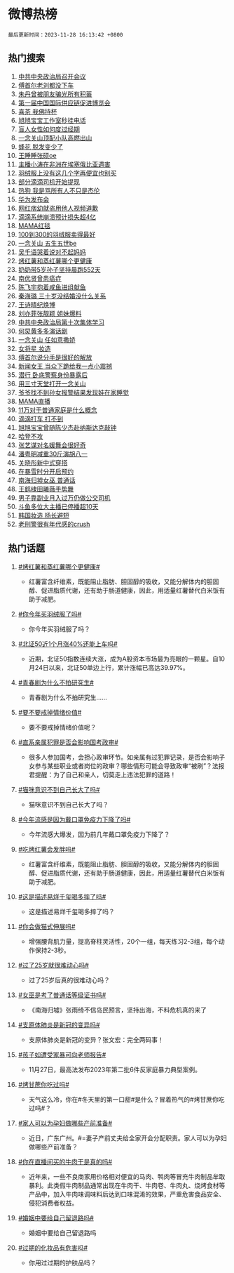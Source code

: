 # 微博热榜

`最后更新时间：2023-11-28 16:13:42 +0800`

## 热门搜索

1. [中共中央政治局召开会议](https://m.weibo.cn/search?containerid=100103type%3D1%26t%3D10%26q%3D%23%E4%B8%AD%E5%85%B1%E4%B8%AD%E5%A4%AE%E6%94%BF%E6%B2%BB%E5%B1%80%E5%8F%AC%E5%BC%80%E4%BC%9A%E8%AE%AE%23&stream_entry_id=51&isnewpage=1&extparam=seat%3D1%26pos%3D0%26cate%3D10103%26dgr%3D0%26q%3D%2523%25E4%25B8%25AD%25E5%2585%25B1%25E4%25B8%25AD%25E5%25A4%25AE%25E6%2594%25BF%25E6%25B2%25BB%25E5%25B1%2580%25E5%258F%25AC%25E5%25BC%2580%25E4%25BC%259A%25E8%25AE%25AE%2523%26stream_entry_id%3D51%26filter_type%3Drealtimehot%26c_type%3D51%26display_time%3D1701159221%26pre_seqid%3D170115922123801318788)
1. [傅首尔老刘都没下车](https://m.weibo.cn/search?containerid=100103type%3D1%26t%3D10%26q%3D%23%E5%82%85%E9%A6%96%E5%B0%94%E8%80%81%E5%88%98%E9%83%BD%E6%B2%A1%E4%B8%8B%E8%BD%A6%23&stream_entry_id=31&isnewpage=1&extparam=seat%3D1%26lcate%3D5001%26band_rank%3D1%26q%3D%2523%25E5%2582%2585%25E9%25A6%2596%25E5%25B0%2594%25E8%2580%2581%25E5%2588%2598%25E9%2583%25BD%25E6%25B2%25A1%25E4%25B8%258B%25E8%25BD%25A6%2523%26c_type%3D31%26pos%3D0%26cate%3D5001%26dgr%3D0%26flag%3D2%26stream_entry_id%3D31%26filter_type%3Drealtimehot%26realpos%3D1%26display_time%3D1701159221%26pre_seqid%3D170115922123801318788)
1. [朱丹曾被朋友骗光所有积蓄](https://m.weibo.cn/search?containerid=100103type%3D1%26t%3D10%26q%3D%23%E6%9C%B1%E4%B8%B9%E6%9B%BE%E8%A2%AB%E6%9C%8B%E5%8F%8B%E9%AA%97%E5%85%89%E6%89%80%E6%9C%89%E7%A7%AF%E8%93%84%23&stream_entry_id=31&isnewpage=1&extparam=seat%3D1%26lcate%3D5001%26band_rank%3D2%26q%3D%2523%25E6%259C%25B1%25E4%25B8%25B9%25E6%259B%25BE%25E8%25A2%25AB%25E6%259C%258B%25E5%258F%258B%25E9%25AA%2597%25E5%2585%2589%25E6%2589%2580%25E6%259C%2589%25E7%25A7%25AF%25E8%2593%2584%2523%26c_type%3D31%26pos%3D1%26cate%3D5001%26dgr%3D0%26flag%3D1%26stream_entry_id%3D31%26filter_type%3Drealtimehot%26realpos%3D2%26display_time%3D1701159221%26pre_seqid%3D170115922123801318788)
1. [第一届中国国际供应链促进博览会](https://m.weibo.cn/search?containerid=100103type%3D1%26t%3D10%26q%3D%23%E7%AC%AC%E4%B8%80%E5%B1%8A%E4%B8%AD%E5%9B%BD%E5%9B%BD%E9%99%85%E4%BE%9B%E5%BA%94%E9%93%BE%E4%BF%83%E8%BF%9B%E5%8D%9A%E8%A7%88%E4%BC%9A%23&stream_entry_id=31&isnewpage=1&extparam=seat%3D1%26lcate%3D5001%26band_rank%3D3%26q%3D%2523%25E7%25AC%25AC%25E4%25B8%2580%25E5%25B1%258A%25E4%25B8%25AD%25E5%259B%25BD%25E5%259B%25BD%25E9%2599%2585%25E4%25BE%259B%25E5%25BA%2594%25E9%2593%25BE%25E4%25BF%2583%25E8%25BF%259B%25E5%258D%259A%25E8%25A7%2588%25E4%25BC%259A%2523%26c_type%3D31%26pos%3D2%26cate%3D5001%26dgr%3D0%26flag%3D1%26stream_entry_id%3D31%26filter_type%3Drealtimehot%26realpos%3D3%26display_time%3D1701159221%26pre_seqid%3D170115922123801318788)
1. [喜茶 我佛持杯](https://m.weibo.cn/search?containerid=100103type%3D1%26t%3D10%26q%3D%E5%96%9C%E8%8C%B6+%E6%88%91%E4%BD%9B%E6%8C%81%E6%9D%AF&stream_entry_id=31&isnewpage=1&extparam=seat%3D1%26lcate%3D5001%26band_rank%3D4%26q%3D%25E5%2596%259C%25E8%258C%25B6%2520%25E6%2588%2591%25E4%25BD%259B%25E6%258C%2581%25E6%259D%25AF%26c_type%3D31%26pos%3D3%26cate%3D5001%26dgr%3D0%26flag%3D2%26stream_entry_id%3D31%26filter_type%3Drealtimehot%26realpos%3D4%26display_time%3D1701159221%26pre_seqid%3D170115922123801318788)
1. [旭旭宝宝工作室秒挂电话](https://m.weibo.cn/search?containerid=100103type%3D1%26t%3D10%26q%3D%23%E6%97%AD%E6%97%AD%E5%AE%9D%E5%AE%9D%E5%B7%A5%E4%BD%9C%E5%AE%A4%E7%A7%92%E6%8C%82%E7%94%B5%E8%AF%9D%23&stream_entry_id=31&isnewpage=1&extparam=seat%3D1%26lcate%3D5001%26band_rank%3D5%26q%3D%2523%25E6%2597%25AD%25E6%2597%25AD%25E5%25AE%259D%25E5%25AE%259D%25E5%25B7%25A5%25E4%25BD%259C%25E5%25AE%25A4%25E7%25A7%2592%25E6%258C%2582%25E7%2594%25B5%25E8%25AF%259D%2523%26c_type%3D31%26pos%3D4%26cate%3D5001%26dgr%3D0%26flag%3D1%26stream_entry_id%3D31%26filter_type%3Drealtimehot%26realpos%3D5%26display_time%3D1701159221%26pre_seqid%3D170115922123801318788)
1. [盲人女性如何度过经期](https://m.weibo.cn/search?containerid=100103type%3D1%26t%3D10%26q%3D%E7%9B%B2%E4%BA%BA%E5%A5%B3%E6%80%A7%E5%A6%82%E4%BD%95%E5%BA%A6%E8%BF%87%E7%BB%8F%E6%9C%9F&stream_entry_id=31&isnewpage=1&extparam=seat%3D1%26lcate%3D5001%26band_rank%3D6%26q%3D%25E7%259B%25B2%25E4%25BA%25BA%25E5%25A5%25B3%25E6%2580%25A7%25E5%25A6%2582%25E4%25BD%2595%25E5%25BA%25A6%25E8%25BF%2587%25E7%25BB%258F%25E6%259C%259F%26c_type%3D31%26pos%3D5%26cate%3D5001%26dgr%3D0%26flag%3D0%26stream_entry_id%3D31%26filter_type%3Drealtimehot%26realpos%3D6%26display_time%3D1701159221%26pre_seqid%3D170115922123801318788)
1. [一念关山顶配小队高燃出山](https://m.weibo.cn/search?containerid=100103type%3D1%26t%3D10%26q%3D%23%E4%B8%80%E5%BF%B5%E5%85%B3%E5%B1%B1%E9%A1%B6%E9%85%8D%E5%B0%8F%E9%98%9F%E9%AB%98%E7%87%83%E5%87%BA%E5%B1%B1%23&stream_entry_id=31&isnewpage=1&extparam=seat%3D1%26lcate%3D5001%26stream_entry_id%3D31%26q%3D%2523%25E4%25B8%2580%25E5%25BF%25B5%25E5%2585%25B3%25E5%25B1%25B1%25E9%25A1%25B6%25E9%2585%258D%25E5%25B0%258F%25E9%2598%259F%25E9%25AB%2598%25E7%2587%2583%25E5%2587%25BA%25E5%25B1%25B1%2523%26c_type%3D31%26is_ad_pos%3D1%26adid%3D212652%26cate%3D5001%26dgr%3D0%26band_rank%3D7%26filter_type%3Drealtimehot%26pos%3D6%26display_time%3D1701159221%26pre_seqid%3D170115922123801318788)
1. [蜂花 脱发变少了](https://m.weibo.cn/search?containerid=100103type%3D1%26t%3D10%26q%3D%E8%9C%82%E8%8A%B1+%E8%84%B1%E5%8F%91%E5%8F%98%E5%B0%91%E4%BA%86&stream_entry_id=31&isnewpage=1&extparam=seat%3D1%26lcate%3D5001%26band_rank%3D7%26q%3D%25E8%259C%2582%25E8%258A%25B1%2520%25E8%2584%25B1%25E5%258F%2591%25E5%258F%2598%25E5%25B0%2591%25E4%25BA%2586%26c_type%3D31%26pos%3D7%26cate%3D5001%26dgr%3D0%26flag%3D1%26stream_entry_id%3D31%26filter_type%3Drealtimehot%26realpos%3D7%26display_time%3D1701159221%26pre_seqid%3D170115922123801318788)
1. [王睡睡张硕oe](https://m.weibo.cn/search?containerid=100103type%3D1%26t%3D10%26q%3D%23%E7%8E%8B%E7%9D%A1%E7%9D%A1%E5%BC%A0%E7%A1%95oe%23&stream_entry_id=31&isnewpage=1&extparam=seat%3D1%26lcate%3D5001%26band_rank%3D8%26q%3D%2523%25E7%258E%258B%25E7%259D%25A1%25E7%259D%25A1%25E5%25BC%25A0%25E7%25A1%2595oe%2523%26c_type%3D31%26pos%3D8%26cate%3D5001%26dgr%3D0%26flag%3D0%26stream_entry_id%3D31%26filter_type%3Drealtimehot%26realpos%3D8%26display_time%3D1701159221%26pre_seqid%3D170115922123801318788)
1. [主播小涛在非洲在埃塞俄比亚遇害](https://m.weibo.cn/search?containerid=100103type%3D1%26t%3D10%26q%3D%23%E4%B8%BB%E6%92%AD%E5%B0%8F%E6%B6%9B%E5%9C%A8%E9%9D%9E%E6%B4%B2%E5%9C%A8%E5%9F%83%E5%A1%9E%E4%BF%84%E6%AF%94%E4%BA%9A%E9%81%87%E5%AE%B3%23&stream_entry_id=31&isnewpage=1&extparam=seat%3D1%26lcate%3D5001%26band_rank%3D9%26q%3D%2523%25E4%25B8%25BB%25E6%2592%25AD%25E5%25B0%258F%25E6%25B6%259B%25E5%259C%25A8%25E9%259D%259E%25E6%25B4%25B2%25E5%259C%25A8%25E5%259F%2583%25E5%25A1%259E%25E4%25BF%2584%25E6%25AF%2594%25E4%25BA%259A%25E9%2581%2587%25E5%25AE%25B3%2523%26c_type%3D31%26pos%3D9%26cate%3D5001%26dgr%3D0%26flag%3D2%26stream_entry_id%3D31%26filter_type%3Drealtimehot%26realpos%3D9%26display_time%3D1701159221%26pre_seqid%3D170115922123801318788)
1. [羽绒服上没有这几个字再便宜也别买](https://m.weibo.cn/search?containerid=100103type%3D1%26t%3D10%26q%3D%23%E7%BE%BD%E7%BB%92%E6%9C%8D%E4%B8%8A%E6%B2%A1%E6%9C%89%E8%BF%99%E5%87%A0%E4%B8%AA%E5%AD%97%E5%86%8D%E4%BE%BF%E5%AE%9C%E4%B9%9F%E5%88%AB%E4%B9%B0%23&stream_entry_id=31&isnewpage=1&extparam=seat%3D1%26lcate%3D5001%26band_rank%3D10%26q%3D%2523%25E7%25BE%25BD%25E7%25BB%2592%25E6%259C%258D%25E4%25B8%258A%25E6%25B2%25A1%25E6%259C%2589%25E8%25BF%2599%25E5%2587%25A0%25E4%25B8%25AA%25E5%25AD%2597%25E5%2586%258D%25E4%25BE%25BF%25E5%25AE%259C%25E4%25B9%259F%25E5%2588%25AB%25E4%25B9%25B0%2523%26c_type%3D31%26pos%3D10%26cate%3D5001%26dgr%3D0%26flag%3D0%26stream_entry_id%3D31%26filter_type%3Drealtimehot%26realpos%3D10%26display_time%3D1701159221%26pre_seqid%3D170115922123801318788)
1. [部分滴滴司机开始提现](https://m.weibo.cn/search?containerid=100103type%3D1%26t%3D10%26q%3D%23%E9%83%A8%E5%88%86%E6%BB%B4%E6%BB%B4%E5%8F%B8%E6%9C%BA%E5%BC%80%E5%A7%8B%E6%8F%90%E7%8E%B0%23&stream_entry_id=31&isnewpage=1&extparam=seat%3D1%26lcate%3D5001%26band_rank%3D11%26q%3D%2523%25E9%2583%25A8%25E5%2588%2586%25E6%25BB%25B4%25E6%25BB%25B4%25E5%258F%25B8%25E6%259C%25BA%25E5%25BC%2580%25E5%25A7%258B%25E6%258F%2590%25E7%258E%25B0%2523%26c_type%3D31%26pos%3D11%26cate%3D5001%26dgr%3D0%26flag%3D1%26stream_entry_id%3D31%26filter_type%3Drealtimehot%26realpos%3D11%26display_time%3D1701159221%26pre_seqid%3D170115922123801318788)
1. [热狗 我是骂所有人不只是杰伦](https://m.weibo.cn/search?containerid=100103type%3D1%26t%3D10%26q%3D%E7%83%AD%E7%8B%97+%E6%88%91%E6%98%AF%E9%AA%82%E6%89%80%E6%9C%89%E4%BA%BA%E4%B8%8D%E5%8F%AA%E6%98%AF%E6%9D%B0%E4%BC%A6&stream_entry_id=31&isnewpage=1&extparam=seat%3D1%26lcate%3D5001%26band_rank%3D12%26q%3D%25E7%2583%25AD%25E7%258B%2597%2520%25E6%2588%2591%25E6%2598%25AF%25E9%25AA%2582%25E6%2589%2580%25E6%259C%2589%25E4%25BA%25BA%25E4%25B8%258D%25E5%258F%25AA%25E6%2598%25AF%25E6%259D%25B0%25E4%25BC%25A6%26c_type%3D31%26pos%3D12%26cate%3D5001%26dgr%3D0%26flag%3D2%26stream_entry_id%3D31%26filter_type%3Drealtimehot%26realpos%3D12%26display_time%3D1701159221%26pre_seqid%3D170115922123801318788)
1. [华为发布会](https://m.weibo.cn/search?containerid=100103type%3D1%26t%3D10%26q%3D%23%E5%8D%8E%E4%B8%BA%E5%8F%91%E5%B8%83%E4%BC%9A%23&stream_entry_id=31&isnewpage=1&extparam=seat%3D1%26lcate%3D5001%26band_rank%3D13%26q%3D%2523%25E5%258D%258E%25E4%25B8%25BA%25E5%258F%2591%25E5%25B8%2583%25E4%25BC%259A%2523%26c_type%3D31%26pos%3D13%26cate%3D5001%26dgr%3D0%26flag%3D0%26stream_entry_id%3D31%26filter_type%3Drealtimehot%26realpos%3D13%26display_time%3D1701159221%26pre_seqid%3D170115922123801318788)
1. [网红痞幼就盗用他人视频道歉](https://m.weibo.cn/search?containerid=100103type%3D1%26t%3D10%26q%3D%23%E7%BD%91%E7%BA%A2%E7%97%9E%E5%B9%BC%E5%B0%B1%E7%9B%97%E7%94%A8%E4%BB%96%E4%BA%BA%E8%A7%86%E9%A2%91%E9%81%93%E6%AD%89%23&stream_entry_id=31&isnewpage=1&extparam=seat%3D1%26lcate%3D5001%26band_rank%3D14%26q%3D%2523%25E7%25BD%2591%25E7%25BA%25A2%25E7%2597%259E%25E5%25B9%25BC%25E5%25B0%25B1%25E7%259B%2597%25E7%2594%25A8%25E4%25BB%2596%25E4%25BA%25BA%25E8%25A7%2586%25E9%25A2%2591%25E9%2581%2593%25E6%25AD%2589%2523%26c_type%3D31%26pos%3D14%26cate%3D5001%26dgr%3D0%26flag%3D0%26stream_entry_id%3D31%26filter_type%3Drealtimehot%26realpos%3D14%26display_time%3D1701159221%26pre_seqid%3D170115922123801318788)
1. [滴滴系统崩溃预计损失超4亿](https://m.weibo.cn/search?containerid=100103type%3D1%26t%3D10%26q%3D%23%E6%BB%B4%E6%BB%B4%E7%B3%BB%E7%BB%9F%E5%B4%A9%E6%BA%83%E9%A2%84%E8%AE%A1%E6%8D%9F%E5%A4%B1%E8%B6%854%E4%BA%BF%23&stream_entry_id=31&isnewpage=1&extparam=seat%3D1%26lcate%3D5001%26band_rank%3D15%26q%3D%2523%25E6%25BB%25B4%25E6%25BB%25B4%25E7%25B3%25BB%25E7%25BB%259F%25E5%25B4%25A9%25E6%25BA%2583%25E9%25A2%2584%25E8%25AE%25A1%25E6%258D%259F%25E5%25A4%25B1%25E8%25B6%25854%25E4%25BA%25BF%2523%26c_type%3D31%26pos%3D15%26cate%3D5001%26dgr%3D0%26flag%3D0%26stream_entry_id%3D31%26filter_type%3Drealtimehot%26realpos%3D15%26display_time%3D1701159221%26pre_seqid%3D170115922123801318788)
1. [MAMA红毯](https://m.weibo.cn/search?containerid=100103type%3D1%26t%3D10%26q%3DMAMA%E7%BA%A2%E6%AF%AF&stream_entry_id=31&isnewpage=1&extparam=seat%3D1%26lcate%3D5001%26band_rank%3D16%26q%3DMAMA%25E7%25BA%25A2%25E6%25AF%25AF%26c_type%3D31%26pos%3D16%26cate%3D5001%26dgr%3D0%26flag%3D0%26stream_entry_id%3D31%26filter_type%3Drealtimehot%26realpos%3D16%26display_time%3D1701159221%26pre_seqid%3D170115922123801318788)
1. [100到300的羽绒服卖得最好](https://m.weibo.cn/search?containerid=100103type%3D1%26t%3D10%26q%3D%23100%E5%88%B0300%E7%9A%84%E7%BE%BD%E7%BB%92%E6%9C%8D%E5%8D%96%E5%BE%97%E6%9C%80%E5%A5%BD%23&stream_entry_id=31&isnewpage=1&extparam=seat%3D1%26lcate%3D5001%26band_rank%3D17%26q%3D%2523100%25E5%2588%25B0300%25E7%259A%2584%25E7%25BE%25BD%25E7%25BB%2592%25E6%259C%258D%25E5%258D%2596%25E5%25BE%2597%25E6%259C%2580%25E5%25A5%25BD%2523%26c_type%3D31%26pos%3D17%26cate%3D5001%26dgr%3D0%26flag%3D1%26stream_entry_id%3D31%26filter_type%3Drealtimehot%26realpos%3D17%26display_time%3D1701159221%26pre_seqid%3D170115922123801318788)
1. [一念关山 五生五世be](https://m.weibo.cn/search?containerid=100103type%3D1%26t%3D10%26q%3D%E4%B8%80%E5%BF%B5%E5%85%B3%E5%B1%B1+%E4%BA%94%E7%94%9F%E4%BA%94%E4%B8%96be&stream_entry_id=31&isnewpage=1&extparam=seat%3D1%26lcate%3D5001%26band_rank%3D18%26q%3D%25E4%25B8%2580%25E5%25BF%25B5%25E5%2585%25B3%25E5%25B1%25B1%2520%25E4%25BA%2594%25E7%2594%259F%25E4%25BA%2594%25E4%25B8%2596be%26c_type%3D31%26pos%3D18%26cate%3D5001%26dgr%3D0%26flag%3D1%26stream_entry_id%3D31%26filter_type%3Drealtimehot%26realpos%3D18%26display_time%3D1701159221%26pre_seqid%3D170115922123801318788)
1. [吴千语哭着说对不起妈妈](https://m.weibo.cn/search?containerid=100103type%3D1%26t%3D10%26q%3D%E5%90%B4%E5%8D%83%E8%AF%AD%E5%93%AD%E7%9D%80%E8%AF%B4%E5%AF%B9%E4%B8%8D%E8%B5%B7%E5%A6%88%E5%A6%88&stream_entry_id=31&isnewpage=1&extparam=seat%3D1%26lcate%3D5001%26band_rank%3D19%26q%3D%25E5%2590%25B4%25E5%258D%2583%25E8%25AF%25AD%25E5%2593%25AD%25E7%259D%2580%25E8%25AF%25B4%25E5%25AF%25B9%25E4%25B8%258D%25E8%25B5%25B7%25E5%25A6%2588%25E5%25A6%2588%26c_type%3D31%26pos%3D19%26cate%3D5001%26dgr%3D0%26flag%3D1%26stream_entry_id%3D31%26filter_type%3Drealtimehot%26realpos%3D19%26display_time%3D1701159221%26pre_seqid%3D170115922123801318788)
1. [烤红薯和蒸红薯哪个更健康](https://m.weibo.cn/search?containerid=100103type%3D1%26t%3D10%26q%3D%23%E7%83%A4%E7%BA%A2%E8%96%AF%E5%92%8C%E8%92%B8%E7%BA%A2%E8%96%AF%E5%93%AA%E4%B8%AA%E6%9B%B4%E5%81%A5%E5%BA%B7%23&stream_entry_id=31&isnewpage=1&extparam=seat%3D1%26lcate%3D5001%26band_rank%3D20%26q%3D%2523%25E7%2583%25A4%25E7%25BA%25A2%25E8%2596%25AF%25E5%2592%258C%25E8%2592%25B8%25E7%25BA%25A2%25E8%2596%25AF%25E5%2593%25AA%25E4%25B8%25AA%25E6%259B%25B4%25E5%2581%25A5%25E5%25BA%25B7%2523%26c_type%3D31%26pos%3D20%26cate%3D5001%26dgr%3D0%26flag%3D0%26stream_entry_id%3D31%26filter_type%3Drealtimehot%26realpos%3D20%26display_time%3D1701159221%26pre_seqid%3D170115922123801318788)
1. [奶奶带5岁孙子坚持晨跑552天](https://m.weibo.cn/search?containerid=100103type%3D1%26t%3D10%26q%3D%23%E5%A5%B6%E5%A5%B6%E5%B8%A65%E5%B2%81%E5%AD%99%E5%AD%90%E5%9D%9A%E6%8C%81%E6%99%A8%E8%B7%91552%E5%A4%A9%23&stream_entry_id=31&isnewpage=1&extparam=seat%3D1%26lcate%3D5001%26band_rank%3D21%26q%3D%2523%25E5%25A5%25B6%25E5%25A5%25B6%25E5%25B8%25A65%25E5%25B2%2581%25E5%25AD%2599%25E5%25AD%2590%25E5%259D%259A%25E6%258C%2581%25E6%2599%25A8%25E8%25B7%2591552%25E5%25A4%25A9%2523%26c_type%3D31%26pos%3D21%26cate%3D5001%26dgr%3D0%26flag%3D1%26stream_entry_id%3D31%26filter_type%3Drealtimehot%26realpos%3D21%26display_time%3D1701159221%26pre_seqid%3D170115922123801318788)
1. [南优贤曾患癌症](https://m.weibo.cn/search?containerid=100103type%3D1%26t%3D10%26q%3D%23%E5%8D%97%E4%BC%98%E8%B4%A4%E6%9B%BE%E6%82%A3%E7%99%8C%E7%97%87%23&stream_entry_id=31&isnewpage=1&extparam=seat%3D1%26lcate%3D5001%26band_rank%3D22%26q%3D%2523%25E5%258D%2597%25E4%25BC%2598%25E8%25B4%25A4%25E6%259B%25BE%25E6%2582%25A3%25E7%2599%258C%25E7%2597%2587%2523%26c_type%3D31%26pos%3D22%26cate%3D5001%26dgr%3D0%26flag%3D1%26stream_entry_id%3D31%26filter_type%3Drealtimehot%26realpos%3D22%26display_time%3D1701159221%26pre_seqid%3D170115922123801318788)
1. [陈飞宇抱着咸鱼进组献鱼](https://m.weibo.cn/search?containerid=100103type%3D1%26t%3D10%26q%3D%23%E9%99%88%E9%A3%9E%E5%AE%87%E6%8A%B1%E7%9D%80%E5%92%B8%E9%B1%BC%E8%BF%9B%E7%BB%84%E7%8C%AE%E9%B1%BC%23&stream_entry_id=31&isnewpage=1&extparam=seat%3D1%26lcate%3D5001%26band_rank%3D23%26q%3D%2523%25E9%2599%2588%25E9%25A3%259E%25E5%25AE%2587%25E6%258A%25B1%25E7%259D%2580%25E5%2592%25B8%25E9%25B1%25BC%25E8%25BF%259B%25E7%25BB%2584%25E7%258C%25AE%25E9%25B1%25BC%2523%26c_type%3D31%26pos%3D23%26cate%3D5001%26dgr%3D0%26flag%3D1%26stream_entry_id%3D31%26filter_type%3Drealtimehot%26realpos%3D23%26display_time%3D1701159221%26pre_seqid%3D170115922123801318788)
1. [秦海璐 三十岁没结婚没什么关系](https://m.weibo.cn/search?containerid=100103type%3D1%26t%3D10%26q%3D%E7%A7%A6%E6%B5%B7%E7%92%90+%E4%B8%89%E5%8D%81%E5%B2%81%E6%B2%A1%E7%BB%93%E5%A9%9A%E6%B2%A1%E4%BB%80%E4%B9%88%E5%85%B3%E7%B3%BB&stream_entry_id=31&isnewpage=1&extparam=seat%3D1%26lcate%3D5001%26band_rank%3D24%26q%3D%25E7%25A7%25A6%25E6%25B5%25B7%25E7%2592%2590%2520%25E4%25B8%2589%25E5%258D%2581%25E5%25B2%2581%25E6%25B2%25A1%25E7%25BB%2593%25E5%25A9%259A%25E6%25B2%25A1%25E4%25BB%2580%25E4%25B9%2588%25E5%2585%25B3%25E7%25B3%25BB%26c_type%3D31%26pos%3D24%26cate%3D5001%26dgr%3D0%26flag%3D0%26stream_entry_id%3D31%26filter_type%3Drealtimehot%26realpos%3D24%26display_time%3D1701159221%26pre_seqid%3D170115922123801318788)
1. [王诗晴纪焕博](https://m.weibo.cn/search?containerid=100103type%3D1%26t%3D10%26q%3D%E7%8E%8B%E8%AF%97%E6%99%B4%E7%BA%AA%E7%84%95%E5%8D%9A&stream_entry_id=31&isnewpage=1&extparam=seat%3D1%26lcate%3D5001%26band_rank%3D25%26q%3D%25E7%258E%258B%25E8%25AF%2597%25E6%2599%25B4%25E7%25BA%25AA%25E7%2584%2595%25E5%258D%259A%26c_type%3D31%26pos%3D25%26cate%3D5001%26dgr%3D0%26flag%3D0%26stream_entry_id%3D31%26filter_type%3Drealtimehot%26realpos%3D25%26display_time%3D1701159221%26pre_seqid%3D170115922123801318788)
1. [刘亦菲张靓颖 姐妹爆料](https://m.weibo.cn/search?containerid=100103type%3D1%26t%3D10%26q%3D%E5%88%98%E4%BA%A6%E8%8F%B2%E5%BC%A0%E9%9D%93%E9%A2%96+%E5%A7%90%E5%A6%B9%E7%88%86%E6%96%99&stream_entry_id=31&isnewpage=1&extparam=seat%3D1%26lcate%3D5001%26band_rank%3D26%26q%3D%25E5%2588%2598%25E4%25BA%25A6%25E8%258F%25B2%25E5%25BC%25A0%25E9%259D%2593%25E9%25A2%2596%2520%25E5%25A7%2590%25E5%25A6%25B9%25E7%2588%2586%25E6%2596%2599%26c_type%3D31%26pos%3D26%26cate%3D5001%26dgr%3D0%26flag%3D0%26stream_entry_id%3D31%26filter_type%3Drealtimehot%26realpos%3D26%26display_time%3D1701159221%26pre_seqid%3D170115922123801318788)
1. [中共中央政治局第十次集体学习](https://m.weibo.cn/search?containerid=100103type%3D1%26t%3D10%26q%3D%23%E4%B8%AD%E5%85%B1%E4%B8%AD%E5%A4%AE%E6%94%BF%E6%B2%BB%E5%B1%80%E7%AC%AC%E5%8D%81%E6%AC%A1%E9%9B%86%E4%BD%93%E5%AD%A6%E4%B9%A0%23&stream_entry_id=31&isnewpage=1&extparam=seat%3D1%26lcate%3D5001%26band_rank%3D27%26q%3D%2523%25E4%25B8%25AD%25E5%2585%25B1%25E4%25B8%25AD%25E5%25A4%25AE%25E6%2594%25BF%25E6%25B2%25BB%25E5%25B1%2580%25E7%25AC%25AC%25E5%258D%2581%25E6%25AC%25A1%25E9%259B%2586%25E4%25BD%2593%25E5%25AD%25A6%25E4%25B9%25A0%2523%26c_type%3D31%26pos%3D27%26cate%3D5001%26dgr%3D0%26flag%3D0%26stream_entry_id%3D31%26filter_type%3Drealtimehot%26realpos%3D27%26display_time%3D1701159221%26pre_seqid%3D170115922123801318788)
1. [何炅黄多多演话剧](https://m.weibo.cn/search?containerid=100103type%3D1%26t%3D10%26q%3D%E4%BD%95%E7%82%85%E9%BB%84%E5%A4%9A%E5%A4%9A%E6%BC%94%E8%AF%9D%E5%89%A7&stream_entry_id=31&isnewpage=1&extparam=seat%3D1%26lcate%3D5001%26band_rank%3D28%26q%3D%25E4%25BD%2595%25E7%2582%2585%25E9%25BB%2584%25E5%25A4%259A%25E5%25A4%259A%25E6%25BC%2594%25E8%25AF%259D%25E5%2589%25A7%26c_type%3D31%26pos%3D28%26cate%3D5001%26dgr%3D0%26flag%3D1%26stream_entry_id%3D31%26filter_type%3Drealtimehot%26realpos%3D28%26display_time%3D1701159221%26pre_seqid%3D170115922123801318788)
1. [一念关山 任如意撒娇](https://m.weibo.cn/search?containerid=100103type%3D1%26t%3D10%26q%3D%E4%B8%80%E5%BF%B5%E5%85%B3%E5%B1%B1+%E4%BB%BB%E5%A6%82%E6%84%8F%E6%92%92%E5%A8%87&stream_entry_id=31&isnewpage=1&extparam=seat%3D1%26lcate%3D5001%26band_rank%3D29%26q%3D%25E4%25B8%2580%25E5%25BF%25B5%25E5%2585%25B3%25E5%25B1%25B1%2520%25E4%25BB%25BB%25E5%25A6%2582%25E6%2584%258F%25E6%2592%2592%25E5%25A8%2587%26c_type%3D31%26pos%3D29%26cate%3D5001%26dgr%3D0%26flag%3D1%26stream_entry_id%3D31%26filter_type%3Drealtimehot%26realpos%3D29%26display_time%3D1701159221%26pre_seqid%3D170115922123801318788)
1. [女将星 妆造](https://m.weibo.cn/search?containerid=100103type%3D1%26t%3D10%26q%3D%E5%A5%B3%E5%B0%86%E6%98%9F+%E5%A6%86%E9%80%A0&stream_entry_id=31&isnewpage=1&extparam=seat%3D1%26lcate%3D5001%26band_rank%3D30%26q%3D%25E5%25A5%25B3%25E5%25B0%2586%25E6%2598%259F%2520%25E5%25A6%2586%25E9%2580%25A0%26c_type%3D31%26pos%3D30%26cate%3D5001%26dgr%3D0%26flag%3D0%26stream_entry_id%3D31%26filter_type%3Drealtimehot%26realpos%3D30%26display_time%3D1701159221%26pre_seqid%3D170115922123801318788)
1. [傅首尔说分手是很好的解放](https://m.weibo.cn/search?containerid=100103type%3D1%26t%3D10%26q%3D%23%E5%82%85%E9%A6%96%E5%B0%94%E8%AF%B4%E5%88%86%E6%89%8B%E6%98%AF%E5%BE%88%E5%A5%BD%E7%9A%84%E8%A7%A3%E6%94%BE%23&stream_entry_id=31&isnewpage=1&extparam=seat%3D1%26lcate%3D5001%26band_rank%3D31%26q%3D%2523%25E5%2582%2585%25E9%25A6%2596%25E5%25B0%2594%25E8%25AF%25B4%25E5%2588%2586%25E6%2589%258B%25E6%2598%25AF%25E5%25BE%2588%25E5%25A5%25BD%25E7%259A%2584%25E8%25A7%25A3%25E6%2594%25BE%2523%26c_type%3D31%26pos%3D31%26cate%3D5001%26dgr%3D0%26flag%3D1%26stream_entry_id%3D31%26filter_type%3Drealtimehot%26realpos%3D31%26display_time%3D1701159221%26pre_seqid%3D170115922123801318788)
1. [新闻女王 当众下跪给我一点小震撼](https://m.weibo.cn/search?containerid=100103type%3D1%26t%3D10%26q%3D%E6%96%B0%E9%97%BB%E5%A5%B3%E7%8E%8B+%E5%BD%93%E4%BC%97%E4%B8%8B%E8%B7%AA%E7%BB%99%E6%88%91%E4%B8%80%E7%82%B9%E5%B0%8F%E9%9C%87%E6%92%BC&stream_entry_id=31&isnewpage=1&extparam=seat%3D1%26lcate%3D5001%26band_rank%3D32%26q%3D%25E6%2596%25B0%25E9%2597%25BB%25E5%25A5%25B3%25E7%258E%258B%2520%25E5%25BD%2593%25E4%25BC%2597%25E4%25B8%258B%25E8%25B7%25AA%25E7%25BB%2599%25E6%2588%2591%25E4%25B8%2580%25E7%2582%25B9%25E5%25B0%258F%25E9%259C%2587%25E6%2592%25BC%26c_type%3D31%26pos%3D32%26cate%3D5001%26dgr%3D0%26flag%3D1%26stream_entry_id%3D31%26filter_type%3Drealtimehot%26realpos%3D32%26display_time%3D1701159221%26pre_seqid%3D170115922123801318788)
1. [潜行 卧底警察身份暴露后](https://m.weibo.cn/search?containerid=100103type%3D1%26t%3D10%26q%3D%E6%BD%9C%E8%A1%8C+%E5%8D%A7%E5%BA%95%E8%AD%A6%E5%AF%9F%E8%BA%AB%E4%BB%BD%E6%9A%B4%E9%9C%B2%E5%90%8E&stream_entry_id=31&isnewpage=1&extparam=seat%3D1%26lcate%3D5001%26band_rank%3D33%26q%3D%25E6%25BD%259C%25E8%25A1%258C%2520%25E5%258D%25A7%25E5%25BA%2595%25E8%25AD%25A6%25E5%25AF%259F%25E8%25BA%25AB%25E4%25BB%25BD%25E6%259A%25B4%25E9%259C%25B2%25E5%2590%258E%26c_type%3D31%26pos%3D33%26cate%3D5001%26dgr%3D0%26flag%3D1%26stream_entry_id%3D31%26filter_type%3Drealtimehot%26realpos%3D33%26display_time%3D1701159221%26pre_seqid%3D170115922123801318788)
1. [用三寸天堂打开一念关山](https://m.weibo.cn/search?containerid=100103type%3D1%26t%3D10%26q%3D%23%E7%94%A8%E4%B8%89%E5%AF%B8%E5%A4%A9%E5%A0%82%E6%89%93%E5%BC%80%E4%B8%80%E5%BF%B5%E5%85%B3%E5%B1%B1%23&stream_entry_id=31&isnewpage=1&extparam=seat%3D1%26lcate%3D5001%26band_rank%3D34%26q%3D%2523%25E7%2594%25A8%25E4%25B8%2589%25E5%25AF%25B8%25E5%25A4%25A9%25E5%25A0%2582%25E6%2589%2593%25E5%25BC%2580%25E4%25B8%2580%25E5%25BF%25B5%25E5%2585%25B3%25E5%25B1%25B1%2523%26c_type%3D31%26pos%3D34%26cate%3D5001%26dgr%3D0%26flag%3D1%26stream_entry_id%3D31%26filter_type%3Drealtimehot%26realpos%3D34%26display_time%3D1701159221%26pre_seqid%3D170115922123801318788)
1. [爷爷找不到孙女报警结果发现娃在家睡觉](https://m.weibo.cn/search?containerid=100103type%3D1%26t%3D10%26q%3D%23%E7%88%B7%E7%88%B7%E6%89%BE%E4%B8%8D%E5%88%B0%E5%AD%99%E5%A5%B3%E6%8A%A5%E8%AD%A6%E7%BB%93%E6%9E%9C%E5%8F%91%E7%8E%B0%E5%A8%83%E5%9C%A8%E5%AE%B6%E7%9D%A1%E8%A7%89%23&stream_entry_id=31&isnewpage=1&extparam=seat%3D1%26lcate%3D5001%26band_rank%3D35%26q%3D%2523%25E7%2588%25B7%25E7%2588%25B7%25E6%2589%25BE%25E4%25B8%258D%25E5%2588%25B0%25E5%25AD%2599%25E5%25A5%25B3%25E6%258A%25A5%25E8%25AD%25A6%25E7%25BB%2593%25E6%259E%259C%25E5%258F%2591%25E7%258E%25B0%25E5%25A8%2583%25E5%259C%25A8%25E5%25AE%25B6%25E7%259D%25A1%25E8%25A7%2589%2523%26c_type%3D31%26pos%3D35%26cate%3D5001%26dgr%3D0%26flag%3D32768%26stream_entry_id%3D31%26filter_type%3Drealtimehot%26realpos%3D35%26display_time%3D1701159221%26pre_seqid%3D170115922123801318788)
1. [MAMA直播](https://m.weibo.cn/search?containerid=100103type%3D1%26t%3D10%26q%3D%23MAMA%E7%9B%B4%E6%92%AD%23&stream_entry_id=31&isnewpage=1&extparam=seat%3D1%26lcate%3D5001%26band_rank%3D36%26q%3D%2523MAMA%25E7%259B%25B4%25E6%2592%25AD%2523%26c_type%3D31%26pos%3D36%26cate%3D5001%26dgr%3D0%26flag%3D1%26stream_entry_id%3D31%26filter_type%3Drealtimehot%26realpos%3D36%26display_time%3D1701159221%26pre_seqid%3D170115922123801318788)
1. [11万对于普通家庭是什么概念](https://m.weibo.cn/search?containerid=100103type%3D1%26t%3D10%26q%3D%2311%E4%B8%87%E5%AF%B9%E4%BA%8E%E6%99%AE%E9%80%9A%E5%AE%B6%E5%BA%AD%E6%98%AF%E4%BB%80%E4%B9%88%E6%A6%82%E5%BF%B5%23&stream_entry_id=31&isnewpage=1&extparam=seat%3D1%26lcate%3D5001%26band_rank%3D37%26q%3D%252311%25E4%25B8%2587%25E5%25AF%25B9%25E4%25BA%258E%25E6%2599%25AE%25E9%2580%259A%25E5%25AE%25B6%25E5%25BA%25AD%25E6%2598%25AF%25E4%25BB%2580%25E4%25B9%2588%25E6%25A6%2582%25E5%25BF%25B5%2523%26c_type%3D31%26pos%3D37%26cate%3D5001%26dgr%3D0%26flag%3D0%26stream_entry_id%3D31%26filter_type%3Drealtimehot%26realpos%3D37%26display_time%3D1701159221%26pre_seqid%3D170115922123801318788)
1. [滴滴打车 打不到](https://m.weibo.cn/search?containerid=100103type%3D1%26t%3D10%26q%3D%E6%BB%B4%E6%BB%B4%E6%89%93%E8%BD%A6+%E6%89%93%E4%B8%8D%E5%88%B0&stream_entry_id=31&isnewpage=1&extparam=seat%3D1%26lcate%3D5001%26band_rank%3D38%26q%3D%25E6%25BB%25B4%25E6%25BB%25B4%25E6%2589%2593%25E8%25BD%25A6%2520%25E6%2589%2593%25E4%25B8%258D%25E5%2588%25B0%26c_type%3D31%26pos%3D38%26cate%3D5001%26dgr%3D0%26flag%3D0%26stream_entry_id%3D31%26filter_type%3Drealtimehot%26realpos%3D38%26display_time%3D1701159221%26pre_seqid%3D170115922123801318788)
1. [旭旭宝宝曾随陈少杰赴纳斯达克敲钟](https://m.weibo.cn/search?containerid=100103type%3D1%26t%3D10%26q%3D%23%E6%97%AD%E6%97%AD%E5%AE%9D%E5%AE%9D%E6%9B%BE%E9%9A%8F%E9%99%88%E5%B0%91%E6%9D%B0%E8%B5%B4%E7%BA%B3%E6%96%AF%E8%BE%BE%E5%85%8B%E6%95%B2%E9%92%9F%23&stream_entry_id=31&isnewpage=1&extparam=seat%3D1%26lcate%3D5001%26band_rank%3D39%26q%3D%2523%25E6%2597%25AD%25E6%2597%25AD%25E5%25AE%259D%25E5%25AE%259D%25E6%259B%25BE%25E9%259A%258F%25E9%2599%2588%25E5%25B0%2591%25E6%259D%25B0%25E8%25B5%25B4%25E7%25BA%25B3%25E6%2596%25AF%25E8%25BE%25BE%25E5%2585%258B%25E6%2595%25B2%25E9%2592%259F%2523%26c_type%3D31%26pos%3D39%26cate%3D5001%26dgr%3D0%26flag%3D0%26stream_entry_id%3D31%26filter_type%3Drealtimehot%26realpos%3D39%26display_time%3D1701159221%26pre_seqid%3D170115922123801318788)
1. [哈登不攻](https://m.weibo.cn/search?containerid=100103type%3D1%26t%3D10%26q%3D%E5%93%88%E7%99%BB%E4%B8%8D%E6%94%BB&stream_entry_id=31&isnewpage=1&extparam=seat%3D1%26lcate%3D5001%26band_rank%3D40%26q%3D%25E5%2593%2588%25E7%2599%25BB%25E4%25B8%258D%25E6%2594%25BB%26c_type%3D31%26pos%3D40%26cate%3D5001%26dgr%3D0%26flag%3D1%26stream_entry_id%3D31%26filter_type%3Drealtimehot%26realpos%3D40%26display_time%3D1701159221%26pre_seqid%3D170115922123801318788)
1. [张艺谋对名媛舞会很好奇](https://m.weibo.cn/search?containerid=100103type%3D1%26t%3D10%26q%3D%23%E5%BC%A0%E8%89%BA%E8%B0%8B%E5%AF%B9%E5%90%8D%E5%AA%9B%E8%88%9E%E4%BC%9A%E5%BE%88%E5%A5%BD%E5%A5%87%23&stream_entry_id=31&isnewpage=1&extparam=seat%3D1%26lcate%3D5001%26band_rank%3D41%26q%3D%2523%25E5%25BC%25A0%25E8%2589%25BA%25E8%25B0%258B%25E5%25AF%25B9%25E5%2590%258D%25E5%25AA%259B%25E8%2588%259E%25E4%25BC%259A%25E5%25BE%2588%25E5%25A5%25BD%25E5%25A5%2587%2523%26c_type%3D31%26pos%3D41%26cate%3D5001%26dgr%3D0%26flag%3D1%26stream_entry_id%3D31%26filter_type%3Drealtimehot%26realpos%3D41%26display_time%3D1701159221%26pre_seqid%3D170115922123801318788)
1. [潘粤明减重30斤演胡八一](https://m.weibo.cn/search?containerid=100103type%3D1%26t%3D10%26q%3D%23%E6%BD%98%E7%B2%A4%E6%98%8E%E5%87%8F%E9%87%8D30%E6%96%A4%E6%BC%94%E8%83%A1%E5%85%AB%E4%B8%80%23&stream_entry_id=31&isnewpage=1&extparam=seat%3D1%26lcate%3D5001%26band_rank%3D42%26q%3D%2523%25E6%25BD%2598%25E7%25B2%25A4%25E6%2598%258E%25E5%2587%258F%25E9%2587%258D30%25E6%2596%25A4%25E6%25BC%2594%25E8%2583%25A1%25E5%2585%25AB%25E4%25B8%2580%2523%26c_type%3D31%26pos%3D42%26cate%3D5001%26dgr%3D0%26flag%3D0%26stream_entry_id%3D31%26filter_type%3Drealtimehot%26realpos%3D42%26display_time%3D1701159221%26pre_seqid%3D170115922123801318788)
1. [关晓彤新中式穿搭](https://m.weibo.cn/search?containerid=100103type%3D1%26t%3D10%26q%3D%23%E5%85%B3%E6%99%93%E5%BD%A4%E6%96%B0%E4%B8%AD%E5%BC%8F%E7%A9%BF%E6%90%AD%23&stream_entry_id=31&isnewpage=1&extparam=seat%3D1%26lcate%3D5001%26band_rank%3D43%26q%3D%2523%25E5%2585%25B3%25E6%2599%2593%25E5%25BD%25A4%25E6%2596%25B0%25E4%25B8%25AD%25E5%25BC%258F%25E7%25A9%25BF%25E6%2590%25AD%2523%26c_type%3D31%26pos%3D43%26cate%3D5001%26dgr%3D0%26flag%3D1%26stream_entry_id%3D31%26filter_type%3Drealtimehot%26realpos%3D43%26display_time%3D1701159221%26pre_seqid%3D170115922123801318788)
1. [在暴雪时分开启预约](https://m.weibo.cn/search?containerid=100103type%3D1%26t%3D10%26q%3D%23%E5%9C%A8%E6%9A%B4%E9%9B%AA%E6%97%B6%E5%88%86%E5%BC%80%E5%90%AF%E9%A2%84%E7%BA%A6%23&stream_entry_id=31&isnewpage=1&extparam=seat%3D1%26lcate%3D5001%26band_rank%3D44%26q%3D%2523%25E5%259C%25A8%25E6%259A%25B4%25E9%259B%25AA%25E6%2597%25B6%25E5%2588%2586%25E5%25BC%2580%25E5%2590%25AF%25E9%25A2%2584%25E7%25BA%25A6%2523%26c_type%3D31%26pos%3D44%26cate%3D5001%26dgr%3D0%26flag%3D1%26stream_entry_id%3D31%26filter_type%3Drealtimehot%26realpos%3D44%26display_time%3D1701159221%26pre_seqid%3D170115922123801318788)
1. [南海归墟女巫 普通话](https://m.weibo.cn/search?containerid=100103type%3D1%26t%3D10%26q%3D%E5%8D%97%E6%B5%B7%E5%BD%92%E5%A2%9F%E5%A5%B3%E5%B7%AB+%E6%99%AE%E9%80%9A%E8%AF%9D&stream_entry_id=31&isnewpage=1&extparam=seat%3D1%26lcate%3D5001%26band_rank%3D45%26q%3D%25E5%258D%2597%25E6%25B5%25B7%25E5%25BD%2592%25E5%25A2%259F%25E5%25A5%25B3%25E5%25B7%25AB%2520%25E6%2599%25AE%25E9%2580%259A%25E8%25AF%259D%26c_type%3D31%26pos%3D45%26cate%3D5001%26dgr%3D0%26flag%3D1%26stream_entry_id%3D31%26filter_type%3Drealtimehot%26realpos%3D45%26display_time%3D1701159221%26pre_seqid%3D170115922123801318788)
1. [王鹤棣田曦薇手势舞](https://m.weibo.cn/search?containerid=100103type%3D1%26t%3D10%26q%3D%23%E7%8E%8B%E9%B9%A4%E6%A3%A3%E7%94%B0%E6%9B%A6%E8%96%87%E6%89%8B%E5%8A%BF%E8%88%9E%23&stream_entry_id=31&isnewpage=1&extparam=seat%3D1%26lcate%3D5001%26band_rank%3D46%26q%3D%2523%25E7%258E%258B%25E9%25B9%25A4%25E6%25A3%25A3%25E7%2594%25B0%25E6%259B%25A6%25E8%2596%2587%25E6%2589%258B%25E5%258A%25BF%25E8%2588%259E%2523%26c_type%3D31%26pos%3D46%26cate%3D5001%26dgr%3D0%26flag%3D0%26stream_entry_id%3D31%26filter_type%3Drealtimehot%26realpos%3D46%26display_time%3D1701159221%26pre_seqid%3D170115922123801318788)
1. [男子靠副业月入过万仍做公交司机](https://m.weibo.cn/search?containerid=100103type%3D1%26t%3D10%26q%3D%23%E7%94%B7%E5%AD%90%E9%9D%A0%E5%89%AF%E4%B8%9A%E6%9C%88%E5%85%A5%E8%BF%87%E4%B8%87%E4%BB%8D%E5%81%9A%E5%85%AC%E4%BA%A4%E5%8F%B8%E6%9C%BA%23&stream_entry_id=31&isnewpage=1&extparam=seat%3D1%26lcate%3D5001%26band_rank%3D47%26q%3D%2523%25E7%2594%25B7%25E5%25AD%2590%25E9%259D%25A0%25E5%2589%25AF%25E4%25B8%259A%25E6%259C%2588%25E5%2585%25A5%25E8%25BF%2587%25E4%25B8%2587%25E4%25BB%258D%25E5%2581%259A%25E5%2585%25AC%25E4%25BA%25A4%25E5%258F%25B8%25E6%259C%25BA%2523%26c_type%3D31%26pos%3D47%26cate%3D5001%26dgr%3D0%26flag%3D0%26stream_entry_id%3D31%26filter_type%3Drealtimehot%26realpos%3D47%26display_time%3D1701159221%26pre_seqid%3D170115922123801318788)
1. [斗鱼多位大主播已停播超10天](https://m.weibo.cn/search?containerid=100103type%3D1%26t%3D10%26q%3D%23%E6%96%97%E9%B1%BC%E5%A4%9A%E4%BD%8D%E5%A4%A7%E4%B8%BB%E6%92%AD%E5%B7%B2%E5%81%9C%E6%92%AD%E8%B6%8510%E5%A4%A9%23&stream_entry_id=31&isnewpage=1&extparam=seat%3D1%26lcate%3D5001%26band_rank%3D48%26q%3D%2523%25E6%2596%2597%25E9%25B1%25BC%25E5%25A4%259A%25E4%25BD%258D%25E5%25A4%25A7%25E4%25B8%25BB%25E6%2592%25AD%25E5%25B7%25B2%25E5%2581%259C%25E6%2592%25AD%25E8%25B6%258510%25E5%25A4%25A9%2523%26c_type%3D31%26pos%3D48%26cate%3D5001%26dgr%3D0%26flag%3D0%26stream_entry_id%3D31%26filter_type%3Drealtimehot%26realpos%3D48%26display_time%3D1701159221%26pre_seqid%3D170115922123801318788)
1. [韩国妆造 扬长避短](https://m.weibo.cn/search?containerid=100103type%3D1%26t%3D10%26q%3D%E9%9F%A9%E5%9B%BD%E5%A6%86%E9%80%A0+%E6%89%AC%E9%95%BF%E9%81%BF%E7%9F%AD&stream_entry_id=31&isnewpage=1&extparam=seat%3D1%26lcate%3D5001%26band_rank%3D49%26q%3D%25E9%259F%25A9%25E5%259B%25BD%25E5%25A6%2586%25E9%2580%25A0%2520%25E6%2589%25AC%25E9%2595%25BF%25E9%2581%25BF%25E7%259F%25AD%26c_type%3D31%26pos%3D49%26cate%3D5001%26dgr%3D0%26flag%3D1%26stream_entry_id%3D31%26filter_type%3Drealtimehot%26realpos%3D49%26display_time%3D1701159221%26pre_seqid%3D170115922123801318788)
1. [老刑警很有年代感的crush](https://m.weibo.cn/search?containerid=100103type%3D1%26t%3D10%26q%3D%E8%80%81%E5%88%91%E8%AD%A6%E5%BE%88%E6%9C%89%E5%B9%B4%E4%BB%A3%E6%84%9F%E7%9A%84crush&stream_entry_id=31&isnewpage=1&extparam=seat%3D1%26lcate%3D5001%26band_rank%3D50%26q%3D%25E8%2580%2581%25E5%2588%2591%25E8%25AD%25A6%25E5%25BE%2588%25E6%259C%2589%25E5%25B9%25B4%25E4%25BB%25A3%25E6%2584%259F%25E7%259A%2584crush%26c_type%3D31%26pos%3D50%26cate%3D5001%26dgr%3D0%26flag%3D1%26stream_entry_id%3D31%26filter_type%3Drealtimehot%26realpos%3D50%26display_time%3D1701159221%26pre_seqid%3D170115922123801318788)

## 热门话题

1. [#烤红薯和蒸红薯哪个更健康#](https://m.weibo.cn/search?containerid=231522type%3D1%26t%3D10%26q%3D%23%E7%83%A4%E7%BA%A2%E8%96%AF%E5%92%8C%E8%92%B8%E7%BA%A2%E8%96%AF%E5%93%AA%E4%B8%AA%E6%9B%B4%E5%81%A5%E5%BA%B7%23&stream_entry_id=128&isnewpage=1&extparam=seat%3D1%26lcate%3D5004%26cate%3D5004%26pos%3D1-0-0%26unitid%3D1701147187809%26dgr%3D0%26c_type%3D128%26display_time%3D1701159222%26pre_seqid%3D1701159222605020869208)
    - 红薯富含纤维素，既能阻止脂肪、胆固醇的吸收，又能分解体内的胆固醇、促进脂质代谢，还有助于肠道健康，因此，用适量红薯替代白米饭有助于减肥。

1. [#你今年买羽绒服了吗#](https://m.weibo.cn/search?containerid=231522type%3D1%26t%3D10%26q%3D%23%E4%BD%A0%E4%BB%8A%E5%B9%B4%E4%B9%B0%E7%BE%BD%E7%BB%92%E6%9C%8D%E4%BA%86%E5%90%97%23&stream_entry_id=128&isnewpage=1&extparam=seat%3D1%26lcate%3D5004%26cate%3D5004%26pos%3D1-0-1%26unitid%3D1701150457656%26dgr%3D0%26c_type%3D128%26display_time%3D1701159222%26pre_seqid%3D1701159222605020869208)
    - 你今年买羽绒服了吗？

1. [#北证50近1个月涨40%还能上车吗#](https://m.weibo.cn/search?containerid=231522type%3D1%26t%3D10%26q%3D%23%E5%8C%97%E8%AF%8150%E8%BF%911%E4%B8%AA%E6%9C%88%E6%B6%A840%25%E8%BF%98%E8%83%BD%E4%B8%8A%E8%BD%A6%E5%90%97%23&stream_entry_id=128&isnewpage=1&extparam=seat%3D1%26lcate%3D5004%26cate%3D5004%26pos%3D1-0-2%26unitid%3D1701141481512%26dgr%3D0%26c_type%3D128%26display_time%3D1701159222%26pre_seqid%3D1701159222605020869208)
    - 近期，北证50指数连续大涨，成为A股资本市场最为亮眼的一颗星。自10月24日以来，北证50单边上行，累计涨幅已高达39.97%。

1. [#青春剧为什么不拍研究生#](https://m.weibo.cn/search?containerid=231522type%3D1%26t%3D10%26q%3D%23%E9%9D%92%E6%98%A5%E5%89%A7%E4%B8%BA%E4%BB%80%E4%B9%88%E4%B8%8D%E6%8B%8D%E7%A0%94%E7%A9%B6%E7%94%9F%23&stream_entry_id=128&isnewpage=1&extparam=seat%3D1%26lcate%3D5004%26cate%3D5004%26pos%3D1-0-3%26unitid%3D1701094397820%26dgr%3D0%26c_type%3D128%26display_time%3D1701159222%26pre_seqid%3D1701159222605020869208)
    - 青春剧为什么不拍研究生……

1. [#要不要戒掉情绪价值#](https://m.weibo.cn/search?containerid=231522type%3D1%26t%3D10%26q%3D%23%E8%A6%81%E4%B8%8D%E8%A6%81%E6%88%92%E6%8E%89%E6%83%85%E7%BB%AA%E4%BB%B7%E5%80%BC%23&stream_entry_id=128&isnewpage=1&extparam=seat%3D1%26lcate%3D5004%26cate%3D5004%26pos%3D1-0-4%26unitid%3D1701140257645%26dgr%3D0%26c_type%3D128%26display_time%3D1701159222%26pre_seqid%3D1701159222605020869208)
    - 要不要戒掉情绪价值呢？

1. [#直系亲属犯罪是否会影响国考政审#](https://m.weibo.cn/search?containerid=231522type%3D1%26t%3D10%26q%3D%23%E7%9B%B4%E7%B3%BB%E4%BA%B2%E5%B1%9E%E7%8A%AF%E7%BD%AA%E6%98%AF%E5%90%A6%E4%BC%9A%E5%BD%B1%E5%93%8D%E5%9B%BD%E8%80%83%E6%94%BF%E5%AE%A1%23&stream_entry_id=128&isnewpage=1&extparam=seat%3D1%26lcate%3D5004%26cate%3D5004%26pos%3D1-0-5%26unitid%3D1701004325824%26dgr%3D0%26c_type%3D128%26display_time%3D1701159222%26pre_seqid%3D1701159222605020869208)
    - 很多人参加国考，会担心政审环节。如亲属有过犯罪记录，是否会影响子女参与某些职业或者岗位的政审？哪些情形可能会导致政审“被刷”？法报君提醒：为了自己和亲人，切莫走上违法犯罪的道路！

1. [#猫咪意识不到自己长大了吗#](https://m.weibo.cn/search?containerid=231522type%3D1%26t%3D10%26q%3D%23%E7%8C%AB%E5%92%AA%E6%84%8F%E8%AF%86%E4%B8%8D%E5%88%B0%E8%87%AA%E5%B7%B1%E9%95%BF%E5%A4%A7%E4%BA%86%E5%90%97%23&stream_entry_id=128&isnewpage=1&extparam=seat%3D1%26lcate%3D5004%26cate%3D5004%26pos%3D1-0-6%26unitid%3D1701153753902%26dgr%3D0%26c_type%3D128%26display_time%3D1701159222%26pre_seqid%3D1701159222605020869208)
    - 猫咪意识不到自己长大了吗？

1. [#今年流感是因为戴口罩免疫力下降了吗#](https://m.weibo.cn/search?containerid=231522type%3D1%26t%3D10%26q%3D%23%E4%BB%8A%E5%B9%B4%E6%B5%81%E6%84%9F%E6%98%AF%E5%9B%A0%E4%B8%BA%E6%88%B4%E5%8F%A3%E7%BD%A9%E5%85%8D%E7%96%AB%E5%8A%9B%E4%B8%8B%E9%99%8D%E4%BA%86%E5%90%97%23&stream_entry_id=128&isnewpage=1&extparam=seat%3D1%26lcate%3D5004%26cate%3D5004%26pos%3D1-0-7%26unitid%3D1701152556253%26dgr%3D0%26c_type%3D128%26display_time%3D1701159222%26pre_seqid%3D1701159222605020869208)
    - 今年流感大爆发，因为前几年戴口罩免疫力下降了？

1. [#吃烤红薯会发胖吗#](https://m.weibo.cn/search?containerid=231522type%3D1%26t%3D10%26q%3D%23%E5%90%83%E7%83%A4%E7%BA%A2%E8%96%AF%E4%BC%9A%E5%8F%91%E8%83%96%E5%90%97%23&stream_entry_id=128&isnewpage=1&extparam=seat%3D1%26lcate%3D5004%26cate%3D5004%26pos%3D1-0-8%26unitid%3D1701157683579%26dgr%3D0%26c_type%3D128%26display_time%3D1701159222%26pre_seqid%3D1701159222605020869208)
    - 红薯富含纤维素，既能阻止脂肪、胆固醇的吸收，又能分解体内的胆固醇、促进脂质代谢，还有助于肠道健康，因此，用适量红薯替代白米饭有助于减肥。

1. [#这是描述易烊千玺喝多摔了吗#](https://m.weibo.cn/search?containerid=231522type%3D1%26t%3D10%26q%3D%23%E8%BF%99%E6%98%AF%E6%8F%8F%E8%BF%B0%E6%98%93%E7%83%8A%E5%8D%83%E7%8E%BA%E5%96%9D%E5%A4%9A%E6%91%94%E4%BA%86%E5%90%97%23&stream_entry_id=128&isnewpage=1&extparam=seat%3D1%26lcate%3D5004%26cate%3D5004%26pos%3D1-0-9%26unitid%3D1701127338461%26dgr%3D0%26c_type%3D128%26display_time%3D1701159222%26pre_seqid%3D1701159222605020869208)
    - 这是描述易烊千玺喝多摔了吗？

1. [#你会做猫式伸展吗#](https://m.weibo.cn/search?containerid=231522type%3D1%26t%3D10%26q%3D%23%E4%BD%A0%E4%BC%9A%E5%81%9A%E7%8C%AB%E5%BC%8F%E4%BC%B8%E5%B1%95%E5%90%97%23&stream_entry_id=128&isnewpage=1&extparam=seat%3D1%26lcate%3D5004%26cate%3D5004%26pos%3D1-0-10%26unitid%3D1701072438592%26dgr%3D0%26c_type%3D128%26display_time%3D1701159222%26pre_seqid%3D1701159222605020869208)
    - 增强腰背肌力量，提高脊柱灵活性，20个一组，每天练习2-3组，每个动作保持2-3秒。

1. [#过了25岁就很难动心吗#](https://m.weibo.cn/search?containerid=231522type%3D1%26t%3D10%26q%3D%23%E8%BF%87%E4%BA%8625%E5%B2%81%E5%B0%B1%E5%BE%88%E9%9A%BE%E5%8A%A8%E5%BF%83%E5%90%97%23&stream_entry_id=128&isnewpage=1&extparam=seat%3D1%26lcate%3D5004%26cate%3D5004%26pos%3D1-0-11%26unitid%3D1701158589056%26dgr%3D0%26c_type%3D128%26display_time%3D1701159222%26pre_seqid%3D1701159222605020869208)
    - 过了25岁后真的很难动心吗？

1. [#女巫是考了普通话等级证书吗#](https://m.weibo.cn/search?containerid=231522type%3D1%26t%3D10%26q%3D%23%E5%A5%B3%E5%B7%AB%E6%98%AF%E8%80%83%E4%BA%86%E6%99%AE%E9%80%9A%E8%AF%9D%E7%AD%89%E7%BA%A7%E8%AF%81%E4%B9%A6%E5%90%97%23&stream_entry_id=128&isnewpage=1&extparam=seat%3D1%26lcate%3D5004%26cate%3D5004%26pos%3D1-0-12%26unitid%3D1701152253746%26dgr%3D0%26c_type%3D128%26display_time%3D1701159222%26pre_seqid%3D1701159222605020869208)
    - 《南海归墟》张雨绮不信岛民预言，坚持出海，不料危机真的来了

1. [#支原体肺炎是新冠的变异吗#](https://m.weibo.cn/search?containerid=231522type%3D1%26t%3D10%26q%3D%23%E6%94%AF%E5%8E%9F%E4%BD%93%E8%82%BA%E7%82%8E%E6%98%AF%E6%96%B0%E5%86%A0%E7%9A%84%E5%8F%98%E5%BC%82%E5%90%97%23&stream_entry_id=128&isnewpage=1&extparam=seat%3D1%26lcate%3D5004%26cate%3D5004%26pos%3D1-0-13%26unitid%3D1701075441738%26dgr%3D0%26c_type%3D128%26display_time%3D1701159222%26pre_seqid%3D1701159222605020869208)
    - 支原体肺炎是新冠的变异？张文宏：完全两码事！

1. [#孩子如遭受家暴可向老师报告#](https://m.weibo.cn/search?containerid=231522type%3D1%26t%3D10%26q%3D%23%E5%AD%A9%E5%AD%90%E5%A6%82%E9%81%AD%E5%8F%97%E5%AE%B6%E6%9A%B4%E5%8F%AF%E5%90%91%E8%80%81%E5%B8%88%E6%8A%A5%E5%91%8A%23&stream_entry_id=128&isnewpage=1&extparam=seat%3D1%26lcate%3D5004%26cate%3D5004%26pos%3D1-0-14%26unitid%3D1701138471032%26dgr%3D0%26c_type%3D128%26display_time%3D1701159222%26pre_seqid%3D1701159222605020869208)
    - 11月27日，最高法发布2023年第二批6件反家庭暴力典型案例。

1. [#烤甘蔗你吃过吗#](https://m.weibo.cn/search?containerid=231522type%3D1%26t%3D10%26q%3D%23%E7%83%A4%E7%94%98%E8%94%97%E4%BD%A0%E5%90%83%E8%BF%87%E5%90%97%23&stream_entry_id=128&isnewpage=1&extparam=seat%3D1%26lcate%3D5004%26cate%3D5004%26pos%3D1-0-15%26unitid%3D1701092282869%26dgr%3D0%26c_type%3D128%26display_time%3D1701159222%26pre_seqid%3D1701159222605020869208)
    - 天气这么冷，你在#冬天里的第一口甜#是什么？冒着热气的#烤甘蔗你吃过吗#？

1. [#家人可以为孕妇做哪些产前准备#](https://m.weibo.cn/search?containerid=231522type%3D1%26t%3D10%26q%3D%23%E5%AE%B6%E4%BA%BA%E5%8F%AF%E4%BB%A5%E4%B8%BA%E5%AD%95%E5%A6%87%E5%81%9A%E5%93%AA%E4%BA%9B%E4%BA%A7%E5%89%8D%E5%87%86%E5%A4%87%23&stream_entry_id=128&isnewpage=1&extparam=seat%3D1%26lcate%3D5004%26cate%3D5004%26pos%3D1-0-16%26unitid%3D1701006448283%26dgr%3D0%26c_type%3D128%26display_time%3D1701159222%26pre_seqid%3D1701159222605020869208)
    - 近日，广东广州。#=妻子产前丈夫给全家开会分配职责。家人可以为孕妇做哪些产前准备？ ​

1. [#你在直播间买的牛肉干是真的吗#](https://m.weibo.cn/search?containerid=231522type%3D1%26t%3D10%26q%3D%23%E4%BD%A0%E5%9C%A8%E7%9B%B4%E6%92%AD%E9%97%B4%E4%B9%B0%E7%9A%84%E7%89%9B%E8%82%89%E5%B9%B2%E6%98%AF%E7%9C%9F%E7%9A%84%E5%90%97%23&stream_entry_id=128&isnewpage=1&extparam=seat%3D1%26lcate%3D5004%26cate%3D5004%26pos%3D1-0-17%26unitid%3D1701155276845%26dgr%3D0%26c_type%3D128%26display_time%3D1701159222%26pre_seqid%3D1701159222605020869208)
    - 近年来，一些不良商家用价格相对便宜的马肉、鸭肉等冒充牛肉制品牟取暴利。此类假牛肉制品通常出现在牛肉干、牛肉卷、牛肉丸、烧烤食材等产品中，加入牛肉味调味料后达到口味混淆的效果，严重危害食品安全、侵犯消费者权益。

1. [#婚姻中要给自己留退路吗#](https://m.weibo.cn/search?containerid=231522type%3D1%26t%3D10%26q%3D%23%E5%A9%9A%E5%A7%BB%E4%B8%AD%E8%A6%81%E7%BB%99%E8%87%AA%E5%B7%B1%E7%95%99%E9%80%80%E8%B7%AF%E5%90%97%23&stream_entry_id=128&isnewpage=1&extparam=seat%3D1%26lcate%3D5004%26cate%3D5004%26pos%3D1-0-18%26unitid%3D1701151656335%26dgr%3D0%26c_type%3D128%26display_time%3D1701159222%26pre_seqid%3D1701159222605020869208)
    - 婚姻中要给自己留退路吗

1. [#过期的化妆品有危害吗#](https://m.weibo.cn/search?containerid=231522type%3D1%26t%3D10%26q%3D%23%E8%BF%87%E6%9C%9F%E7%9A%84%E5%8C%96%E5%A6%86%E5%93%81%E6%9C%89%E5%8D%B1%E5%AE%B3%E5%90%97%23&stream_entry_id=128&isnewpage=1&extparam=seat%3D1%26lcate%3D5004%26cate%3D5004%26pos%3D1-0-19%26unitid%3D1701139666531%26dgr%3D0%26c_type%3D128%26display_time%3D1701159222%26pre_seqid%3D1701159222605020869208)
    - 你用过过期的护肤品吗？

